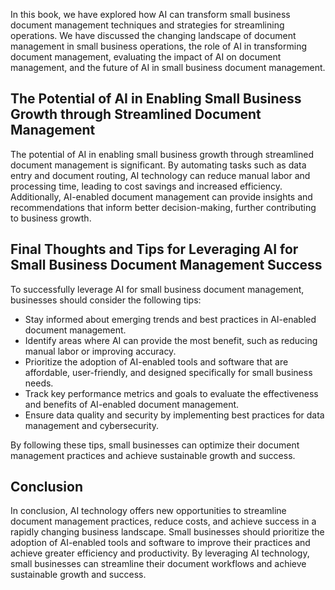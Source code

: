 
In this book, we have explored how AI can transform small business document management techniques and strategies for streamlining operations. We have discussed the changing landscape of document management in small business operations, the role of AI in transforming document management, evaluating the impact of AI on document management, and the future of AI in small business document management.

The Potential of AI in Enabling Small Business Growth through Streamlined Document Management
---------------------------------------------------------------------------------------------

The potential of AI in enabling small business growth through streamlined document management is significant. By automating tasks such as data entry and document routing, AI technology can reduce manual labor and processing time, leading to cost savings and increased efficiency. Additionally, AI-enabled document management can provide insights and recommendations that inform better decision-making, further contributing to business growth.

Final Thoughts and Tips for Leveraging AI for Small Business Document Management Success
----------------------------------------------------------------------------------------

To successfully leverage AI for small business document management, businesses should consider the following tips:

* Stay informed about emerging trends and best practices in AI-enabled document management.
* Identify areas where AI can provide the most benefit, such as reducing manual labor or improving accuracy.
* Prioritize the adoption of AI-enabled tools and software that are affordable, user-friendly, and designed specifically for small business needs.
* Track key performance metrics and goals to evaluate the effectiveness and benefits of AI-enabled document management.
* Ensure data quality and security by implementing best practices for data management and cybersecurity.

By following these tips, small businesses can optimize their document management practices and achieve sustainable growth and success.

Conclusion
----------

In conclusion, AI technology offers new opportunities to streamline document management practices, reduce costs, and achieve success in a rapidly changing business landscape. Small businesses should prioritize the adoption of AI-enabled tools and software to improve their practices and achieve greater efficiency and productivity. By leveraging AI technology, small businesses can streamline their document workflows and achieve sustainable growth and success.
